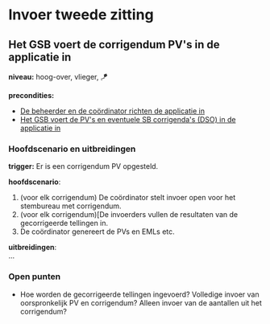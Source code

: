 # Invoer tweede zitting

## Het GSB voert de corrigendum PV's in de applicatie in

__niveau:__ hoog-over, vlieger, 🪁

__precondities:__

- [De beheerder en de coördinator richten de applicatie in](./Installatie-en-inrichting-applicatie.md#de-beheerder-en-de-coördinator-richten-de-applicatie-in)
- [Het GSB voert de PV's en eventuele SB corrigenda's (DSO) in de applicatie in](./Invoer-eerste-zitting.md#het-gsb-voert-de-pvs-en-eventuele-sb-corrigendas-dso-in-de-applicatie-in)

### Hoofdscenario en uitbreidingen

__trigger:__ Er is een corrigendum PV opgesteld.

__hoofdscenario__:  

1. (voor elk corrigendum) De coördinator stelt invoer open voor het stembureau met corrigendum.
2. (voor elk corrigendum)[De invoerders vullen de resultaten van de gecorrigeerde tellingen in.
3. De coördinator genereert de PVs en EMLs etc.

__uitbreidingen__:  
...

### Open punten

- Hoe worden de gecorrigeerde tellingen ingevoerd? Volledige invoer van oorspronkelijk PV en corrigendum? Alleen invoer van de aantallen uit het corrigendum?

